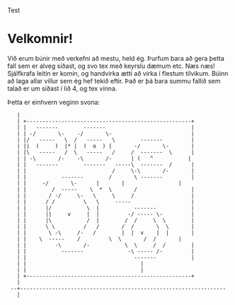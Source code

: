 Test

Velkomnir!
==========

Við erum búnir með verkefni að mestu, held ég. Þurfum bara að gera þetta fall sem er alveg síðast, og svo tex með keyrslu dæmum etc. Næs næs!
Sjálfkrafa leitin er komin, og handvirka ætti að virka í flestum tilvikum. Búinn að laga allar villur sem ég hef tekið eftir.
Það er þá bara summu fallið sem talað er um síðast í lið 4, og tex vinna.

Þetta er einhvern veginn svona:



       |
       | +----------------------------------------------------+
       | |   -------   	    -------    	       	     	      |
       | | -/  	    \- 	  -/       \-  	       	     	      |
       | |/   -----   \  /   -----   \        -------	      |
       | ||  (     )  |* |  (  o  ) |       -/       \-	      |
       | |\   -----   /  \   -----   /     /  -------  \      |
       | | -\       /- 	  -\       /-      | (   ^           |
       | |   -------        -------   -----\  -------  /      |
       | |                           / 	   \-\       /-	      |
       | |           -------        /       \ ------- 	      |
       | |	   -/	    \- 	    |       |        	      |
       | |        /  -----    \  *  \       /        	      |
       | |       / -/     \-   \     \     /         	      |
       | |      / /         \   \     -----           	      |
       | |      |/           \  |           -------    	      |
       | |     	||     v     |  |    	  -/ ----- \-  	      |
       | |      |\           /  |        /  /     \  \        |
       | |      \ \  	    /   /       /  /       \  \       |
       | |       \ -\     /-   /        |  |  v    |  |       |
       | |	  \  -----    /         \  \       /  /       |
       | |         -\       /-           \  \     /  /        |
       | |           -------              -\ ----- /-  	      |
       | |                                  -------    	      |
       | |				      	      	      |
       | |				            	      |
       | +----------------------------------------------------+
       |
     --+-----------------------------------------------------------------
       |



























